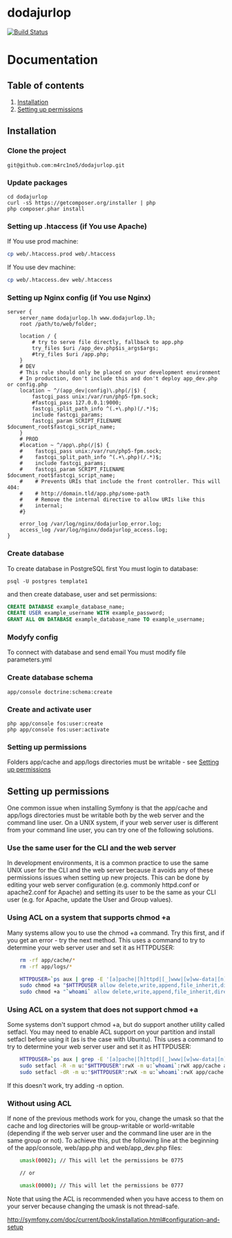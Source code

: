 dodajurlop
==========

[![Build Status](https://travis-ci.org/m4rc1no5/dodajurlop.svg?branch=master)](https://travis-ci.org/m4rc1no5/dodajurlop)

Documentation
=============

Table of contents
-----------------

1. [Installation](#installation)
2. [Setting up permissions](#permission)

<a name="installation"></a>
Installation
------------

### Clone the project

```
git@github.com:m4rc1no5/dodajurlop.git
```

### Update packages

```
cd dodajurlop
curl -sS https://getcomposer.org/installer | php
php composer.phar install
```

### Setting up .htaccess (if You use Apache)

If You use prod machine:

```bash
cp web/.htaccess.prod web/.htaccess
```

If You use dev machine:

```bash
cp web/.htaccess.dev web/.htaccess
```

### Setting up Nginx config (if You use Nginx)

```
server {
    server_name dodajurlop.lh www.dodajurlop.lh;
    root /path/to/web/folder;

    location / {
        # try to serve file directly, fallback to app.php
        try_files $uri /app_dev.php$is_args$args;
	    #try_files $uri /app.php;
    }
    # DEV
    # This rule should only be placed on your development environment
    # In production, don't include this and don't deploy app_dev.php or config.php
    location ~ ^/(app_dev|config)\.php(/|$) {
        fastcgi_pass unix:/var/run/php5-fpm.sock;
	    #fastcgi_pass 127.0.0.1:9000;
        fastcgi_split_path_info ^(.+\.php)(/.*)$;
        include fastcgi_params;
        fastcgi_param SCRIPT_FILENAME $document_root$fastcgi_script_name;
    }
    # PROD
    #location ~ ^/app\.php(/|$) {
    #    fastcgi_pass unix:/var/run/php5-fpm.sock;
    #    fastcgi_split_path_info ^(.+\.php)(/.*)$;
    #    include fastcgi_params;
    #    fastcgi_param SCRIPT_FILENAME $document_root$fastcgi_script_name;
    #    # Prevents URIs that include the front controller. This will 404:
    #    # http://domain.tld/app.php/some-path
    #    # Remove the internal directive to allow URIs like this
    #    internal;
    #}

    error_log /var/log/nginx/dodajurlop_error.log;
    access_log /var/log/nginx/dodajurlop_access.log;
}
```

### Create database

To create database in PostgreSQL first You must login to database:

```
psql -U postgres template1
```

and then create database, user and set permissions:

```sql
CREATE DATABASE example_database_name;
CREATE USER example_username WITH example_password;
GRANT ALL ON DATABASE example_database_name TO example_username;
```

### Modyfy config

To connect with database and send email You must modify file parameters.yml

### Create database schema

```
app/console doctrine:schema:create
```

### Create and activate user

```
php app/console fos:user:create
php app/console fos:user:activate
```

### Setting up permissions

Folders app/cache and app/logs directories must be writable - see [Setting up permissions](#permission)

<a name="permission"></a>
Setting up permissions
----------------------

One common issue when installing Symfony is that the app/cache and app/logs directories must be writable both by the web server and the command line user. On a UNIX system, if your web server user is different from your command line user, you can try one of the following solutions.

### Use the same user for the CLI and the web server

In development environments, it is a common practice to use the same UNIX user for the CLI and the web server because it avoids any of these permissions issues when setting up new projects. This can be done by editing your web server configuration (e.g. commonly httpd.conf or apache2.conf for Apache) and setting its user to be the same as your CLI user (e.g. for Apache, update the User and Group values).

### Using ACL on a system that supports chmod +a

Many systems allow you to use the chmod +a command. Try this first, and if you get an error - try the next method. This uses a command to try to determine your web server user and set it as HTTPDUSER:

```bash
    rm -rf app/cache/*
    rm -rf app/logs/*

    HTTPDUSER=`ps aux | grep -E '[a]pache|[h]ttpd|[_]www|[w]ww-data|[n]ginx' | grep -v root | head -1 | cut -d\  -f1`
    sudo chmod +a "$HTTPDUSER allow delete,write,append,file_inherit,directory_inherit" app/cache app/logs
    sudo chmod +a "`whoami` allow delete,write,append,file_inherit,directory_inherit" app/cache app/logs
```

### Using ACL on a system that does not support chmod +a

Some systems don't support chmod +a, but do support another utility called setfacl. You may need to enable ACL support on your partition and install setfacl before using it (as is the case with Ubuntu). This uses a command to try to determine your web server user and set it as HTTPDUSER:

```bash
    HTTPDUSER=`ps aux | grep -E '[a]pache|[h]ttpd|[_]www|[w]ww-data|[n]ginx' | grep -v root | head -1 | cut -d\  -f1`
    sudo setfacl -R -m u:"$HTTPDUSER":rwX -m u:`whoami`:rwX app/cache app/logs
    sudo setfacl -dR -m u:"$HTTPDUSER":rwX -m u:`whoami`:rwX app/cache app/logs
```

If this doesn't work, try adding -n option.

### Without using ACL

If none of the previous methods work for you, change the umask so that the cache and log directories will be group-writable or world-writable (depending if the web server user and the command line user are in the same group or not). To achieve this, put the following line at the beginning of the app/console, web/app.php and web/app_dev.php files:

```bash
    umask(0002); // This will let the permissions be 0775

    // or

    umask(0000); // This will let the permissions be 0777
```

Note that using the ACL is recommended when you have access to them on your server because changing the umask is not thread-safe.

http://symfony.com/doc/current/book/installation.html#configuration-and-setup
